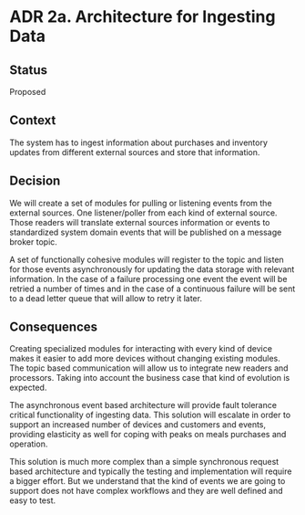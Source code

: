 
# ADR 2a. Architecture for Ingesting Data

## Status

Proposed

## Context

The system has to ingest information about purchases and inventory updates
from different external sources and store that information.

## Decision

We will create a set of modules for pulling or listening events from the external sources.
One listener/poller from each kind of external source. Those readers will translate external
sources information or events to standardized system domain events that will be published
on a message broker topic.

A set of functionally cohesive modules will register to the topic and listen for those events
asynchronously for  updating the data storage with relevant information. In the case of a
failure processing one event the event will be retried a number of times and in the case of
a continuous failure will be sent to a dead letter queue that will allow to retry it later.

## Consequences

Creating specialized modules for interacting with every kind of device makes it easier to
add more devices without changing existing modules. The topic based communication will allow us
to integrate new readers and processors. Taking into account the business case that kind of
evolution is expected.

The asynchronous event based architecture will provide fault tolerance critical functionality
of ingesting data. This solution will escalate in order to support an increased number of devices
and customers and events, providing elasticity as well for coping with peaks on meals purchases and operation.

This solution is much more complex than a simple synchronous request based architecture and typically
the testing and implementation will require a bigger effort. But we understand that the kind of events
we are going to support does not have complex workflows and they are well defined and easy to test.

